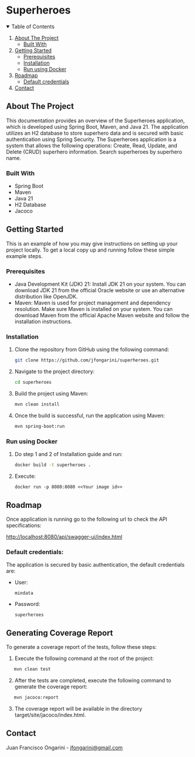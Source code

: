 # Superheroes

<!-- TABLE OF CONTENTS -->
<details open="open">
  <summary>Table of Contents</summary>
  <ol>
    <li>
      <a href="#about-the-project">About The Project</a>
      <ul>
        <li><a href="#built-with">Built With</a></li>
      </ul>
    </li>
    <li>
      <a href="#getting-started">Getting Started</a>
      <ul>
        <li><a href="#prerequisites">Prerequisites</a></li>
        <li><a href="#installation">Installation</a></li>
        <li><a href="#run-using-docker">Run using Docker</a></li>        
      </ul>
    </li>
    <li>
      <a href="#roadmap">Roadmap</a>
      <ul>
        <li><a href="#default-credentials">Default credentials</a></li>      
      </ul>
    </li>
    <li><a href="#contact">Contact</a></li>
  </ol>
</details>



<!-- ABOUT THE PROJECT -->
## About The Project

This documentation provides an overview of the Superheroes application, which is developed using Spring Boot, Maven, and Java 21. The application utilizes an H2 database to store superhero data and is secured with basic authentication using Spring Security.
The Superheroes application is a system that allows the following operations:
Create, Read, Update, and Delete (CRUD) superhero information.
Search superheroes by superhero name.

### Built With

* Spring Boot
* Maven
* Java 21
* H2 Database
* Jacoco

<!-- GETTING STARTED -->
## Getting Started

This is an example of how you may give instructions on setting up your project locally.
To get a local copy up and running follow these simple example steps.

### Prerequisites

* Java Development Kit (JDK) 21: Install JDK 21 on your system. You can download JDK 21 from the official Oracle website or use an alternative distribution like OpenJDK.
* Maven: Maven is used for project management and dependency resolution. Make sure Maven is installed on your system. You can download Maven from the official Apache Maven website and follow the installation instructions.

### Installation

1. Clone the repository from GitHub using the following command:
    ```sh
   git clone https://github.com/jfongarini/superheroes.git
   ```
2. Navigate to the project directory:
   ```sh
   cd superheroes
   ```
3. Build the project using Maven:
   ```sh
   mvn clean install
   ```
4. Once the build is successful, run the application using Maven:
   ```sh
   mvn spring-boot:run
   ```

### Run using Docker

1. Do step 1 and 2 of Installation guide and run:
    ```sh
   docker build -t superheroes .
   ```
2. Execute:
   ```
   docker run -p 8080:8080 <<Your image id>>
   ```


<!-- ROADMAP -->
## Roadmap

Once application is running go to the following url to check the API specifications:

 [http://localhost:8080/api/swagger-ui/index.html](http://localhost:8080/api/swagger-ui/index.html)

### Default credentials:
The application is secured by basic authentication, the default credentials are:
* User:
    ```
   mindata
   ```
* Password:
    ```
   superheroes
   ```
<!-- COVERAGE REPORT -->
## Generating Coverage Report

To generate a coverage report of the tests, follow these steps:

1. Execute the following command at the root of the project:
```sh
   mvn clean test
```

2. After the tests are completed, execute the following command to generate the coverage report:
```sh
   mvn jacoco:report
```
3. The coverage report will be available in the directory target/site/jacoco/index.html.


<!-- CONTACT -->
## Contact

Juan Francisco Ongarini - jfongarini@gmail.com


